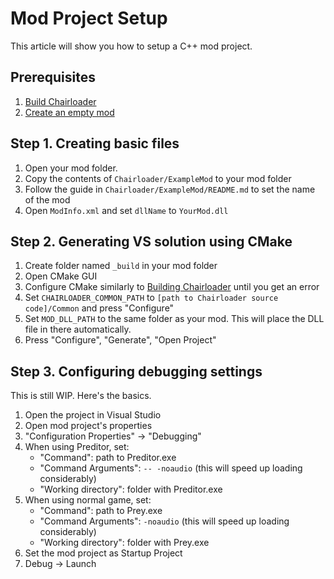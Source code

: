 # Mod Project Setup
This article will show you how to setup a C++ mod project.

## Prerequisites
1. [Build Chairloader](building-chairloader.md)
2. [Create an empty mod](../introduction.md)

## Step 1. Creating basic files
1. Open your mod folder.
2. Copy the contents of `Chairloader/ExampleMod` to your mod folder
3. Follow the guide in `Chairloader/ExampleMod/README.md` to set the name of the mod
4. Open `ModInfo.xml` and set `dllName` to `YourMod.dll`

## Step 2. Generating VS solution using CMake
1. Create folder named `_build` in your mod folder
2. Open CMake GUI
3. Configure CMake similarly to [Building Chairloader](building-chairloader.md) until you get an error
5. Set `CHAIRLOADER_COMMON_PATH` to `[path to Chairloader source code]/Common` and press "Configure"
4. Set `MOD_DLL_PATH` to the same folder as your mod. This will place the DLL file in there automatically.
6. Press "Configure", "Generate", "Open Project"

## Step 3. Configuring debugging settings
This is still WIP. Here's the basics.

1. Open the project in Visual Studio
2. Open mod project's properties
3. "Configuration Properties" -> "Debugging"
4. When using Preditor, set:
    - "Command": path to Preditor.exe
    - "Command Arguments": `-- -noaudio` (this will speed up loading considerably)
    - "Working directory": folder with Preditor.exe
5. When using normal game, set:
    - "Command": path to Prey.exe
    - "Command Arguments": `-noaudio` (this will speed up loading considerably)
    - "Working directory": folder with Prey.exe
6. Set the mod project as Startup Project
7. Debug -> Launch
